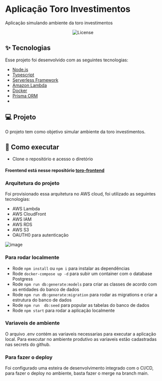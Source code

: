 # Aplicação Toro Investimentos
Aplicação simulando ambiente da toro investimentos
 
<p align="center">
  <img alt="License" src="https://img.shields.io/static/v1?label=license&message=MIT&color=8257E5&labelColor=000000">
</p>

## ✨ Tecnologias

Esse projeto foi desenvolvido com as seguintes tecnologias:

- [Node.js](https://nodejs.org/en/)
- [Typescript](https://www.typescriptlang.org/)
- [Serverless Framework](serverless.com/) 
- [Amazon Lambda](https://aws.amazon.com/pt/lambda/)
- [Docker](https://www.docker.com/)
- [Prisma ORM](https://www.prisma.io/)
- 
## 💻 Projeto

O projeto tem como objetivo simular ambiente da toro investimentos.

## 🚀 Como executar
- Clone o repositório e acesso o diretório

#### Froentend está nesse repositório [toro-frontend](https://github.com/Dionleno/toro-frontend) 

### Arquitetura do projeto
Foi provisionado essa arquitetura no AWS cloud, foi utilizado as seguintes tecnologias:
- AWS Lambda
- AWS CloudFront
- AWS IAM
- AWS RDS
- AWS S3
- OAUTH0 para autenticação
  
![image](https://github.com/Dionleno/toro-microservice-backend/assets/19779057/0974a950-7a87-4a2a-80ad-13368313ca77)

### Para rodar localmente
- Rode `npm install` ou `npm i` para instalar as dependências
- Rode `docker-compose up -d` para subir um container com o database Postgress
- Rode `npm run db:generate:models` para criar as classes de acordo com as entidades do banco de dados
- Rode `npm run db:generate:migration` para rodar as migrations e criar a estrutura do banco de dados
- Rode `npm run  db:seed` para popular as tabelas do banco de dados
- Rode `npm start` para rodar a aplicação localmente

### Variaveis de ambiente
O arquivo .env contém as variaveis necessarias para executar a aplicação local. Para executar no ambiente produtivo as variaveis estão cadastradas nas secrets do github.

### Para fazer o deploy
Foi configurado uma esteira de desenvolvimento integrado com o CI/CD, para fazer o deploy no ambiente, basta fazer o merge na branch main.
